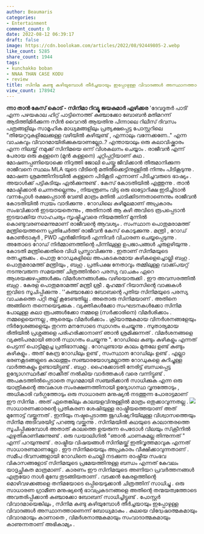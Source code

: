 ```yaml
---
author: Beaumaris
categories:
- Entertainment
comment_count: 0
date: 2022-08-12 06:39:17
draft: false
image: https://cdn.boolokam.com/articles/2022/08/92449805-2.webp
like_count: 5285
share_count: 1944
tags:
- kunchakko boban
- NNAA THAN CASE KODU
- review
title: സിനിമ കണ്ടു കഴിയുമ്പോൾ തീർച്ചയായും ഇപ്പോഴുള്ള വിവാദങ്ങൾ അസ്ഥാനത്താണെന്ന് ബോധ്യമാകും
view_count: 178942
---
```


**ന്നാ താൻ കേസ് കൊട് - സിനിമാ റിവ്യൂ** **ജയകുമാർ ഏഴിക്കര** 'ദേവദൂതർ പാടി' എന്ന പഴയകാല ഹിറ്റ് പാട്ടിനൊത്ത് കുഞ്ചാക്കോ ബോബൻ മതിമറന്ന് ആടിത്തിമിർക്കുന്ന സീൻ വൈറൽ ആയതിനു പിന്നാലെ റിലീസ് ദിവസം പത്രങ്ങളിലും സാമൂഹിക മാധ്യമങ്ങളിലും പ്രത്യക്ഷപ്പെട്ട പോസ്റ്ററിലെ "തിയേറ്ററുകളിലേക്കുള്ള വഴിയിൽ കുഴിയുണ്ട് , എന്നാലും വന്നേക്കണേ.." എന്ന വാചകവും വിവാദമായിരിക്കുകയാണല്ലോ..? എന്തായാലും ഒരു കലാവിഷ്ക്കാരം എന്ന നിലയ്ക്ക് നമുക്ക് സിനിമയെ ഒന്ന് വിശകലനം ചെയ്യാം . രാജീവൻ എന്ന് പേരായ ഒരു കള്ളനെ (മുൻ കള്ളനെ) ചുറ്റിപ്പറ്റിയാണ് കഥ . മോഷണപ്പണിയൊക്കെ നിറുത്തി ജോലി ചെയ്തു ജീവിക്കാൻ തീരുമാനിക്കുന്ന രാജീവനെ സ്ഥലം MLA യുടെ വീടിന്റെ മതിൽക്കെട്ടിനുള്ളിൽ നിന്നും പിടികൂടുന്നു . മോഷണ ശ്രമത്തിനിടയിൽ കള്ളനെ പിടികൂടി എന്നാണ് പിടിച്ചവരുടെ ഭാഷ്യം . അയാൾക്ക് പട്ടികടിയും ഏൽക്കുന്നുണ്ട് . കേസ് കോടതിയിൽ എത്തുന്നു . താൻ മോഷ്ടിക്കാൻ ചെന്നതല്ലെന്നും , നിയന്ത്രണം വിട്ട ഒരു ഓട്ടോറിക്ഷ ഇടിച്ചിടാൻ വന്നപ്പോൾ രക്ഷപ്പെടാൻ വേണ്ടി മാത്രം മതിൽ ചാടിക്കിടന്നതാണെന്നും രാജീവൻ കോടതിയിൽ സ്വയം വാദിക്കുന്നു . റോഡിലെ കുഴിമൂലമാണ് അപ്രകാരം സംഭവിക്കാൻ ഇടയായതെന്നും , അതിനാൽ ആ കുഴി അവിടെ രൂപപ്പെടാൻ ഇടയാക്കിയ സാഹചര്യം സൃഷ്ടിച്ചവരെ നിയമത്തിന് മുന്നിൽ കൊണ്ടുവരണമെന്നുമാണ് രാജീവന്റെ ആവശ്യം . സംസ്ഥാന പൊതുമരാമത്ത് മന്ത്രിയെത്തന്നെ പ്രതിചേർത്ത് രാജീവൻ കേസ് കൊടുക്കുന്നു . മന്ത്രി , റോഡ് കോൺട്രാക്ടർ , PWD എൻജിനിയർ എന്നിവർ വിചാരണ ചെയ്യപ്പെടുന്നു . അതോടെ റോഡ് നിർമ്മാണത്തിന്റെ പിന്നിലുള്ള ഉപജാപങ്ങൾ ചുരുളഴിയുന്നു . കോടതി മന്ത്രിക്കെതിരെ വിധി പ്രസ്താവിക്കുന്നു . ഇതാണ് സിനിമയുടെ രത്നച്ചുരുക്കം . പൊതു റോഡുകളിലെ അപകടകരമായ കുഴികളെച്ചൊല്ലി ബഹു . പൊതുമരാമത്ത് മന്ത്രിയും , ബഹു . പ്രതിപക്ഷ നേതാവും തമ്മിലുള്ള വാക്ക്പയറ്റ് നടന്നുവരുന്ന സമയത്ത് ചിത്രത്തിൻറെ പരസ്യ വാചകം ഏറെ ആശയക്കുഴപ്പങ്ങൾക്കും വിമർശനങ്ങൾക്കും വഴിയൊരുക്കി . ഈ അവസരത്തിൽ ബഹു . കേരള പൊതുമരാമത്ത് മന്ത്രി ശ്രീ . മുഹമ്മദ്‌ റിയാസിന്റെ വാക്കുകൾ ഇവിടെ സൂചിപ്പിക്കുന്നു . ''കുഞ്ചാക്കോ ബോബന്റെ പുതിയ സിനിമയുടെ പരസ്യ വാചകത്തെ പറ്റി തല്ല് കൂടേണ്ടതില്ല . അതൊരു സിനിമയാണ് . അതിനെ അങ്ങിനെ തന്നെയെടുക്കുക . വ്യക്തികൾക്കോ സംഘടനകൾക്കോ സിനിമ പോലുള്ള കലാ രൂപങ്ങൾക്കോ നമ്മളെ (സർക്കാരിനെ) വിമർശിക്കാം . നമ്മളെയെന്നല്ല , ആരെയും വിമർശിക്കാം . ക്രിയാത്മകമായ വിനർശനങ്ങളേയും നിർദ്ദേശങ്ങളെയും തുറന്ന മനസോടെ സ്വാഗതം ചെയ്യുന്നു . സുതാര്യമായ രീതിയിൽ പ്രശ്നങ്ങളെ പരിഹരിക്കാനാണ് ഞാൻ ശ്രമിക്കുന്നത് . വിമർശനങ്ങളെ വ്യക്തിപരമായി ഞാൻ സ്വാഗതം ചെയ്യുന്നു ". റോഡിലെ കുണ്ടും കുഴികളും എന്നത് പെട്ടന്ന് പൊട്ടിമുളച്ച പ്രതിഭാസമല്ല . റോഡുണ്ടായ കാലം മുതലേ ഉണ്ട് കുണ്ടും കുഴികളും . അത് കേന്ദ്ര റോഡിലും ഉണ്ട് , സംസ്ഥാന റോഡിലും ഉണ്ട് . എല്ലാ ഭരണകൂടങ്ങളുടെ കാലത്തും സഞ്ചാരയോഗ്യമല്ലാത്ത റോഡുകളെ കുറിച്ചുള്ള വാർത്തകളും ഉണ്ടായിട്ടുണ്ട് . ബഹു . ഹൈക്കോടതി നേരിട്ട് ബന്ധപ്പെട്ട ഉദ്യോഗസ്ഥർക്ക് താക്കീത് നൽകിയ വാർത്തകൾ വരെ വന്നിട്ടുണ്ട് . അപകടത്തിൽപ്പെടാതെ സുഗമമായി സഞ്ചരിക്കാൻ സാധിക്കുക എന്ന ഒരു യാത്രികന്റെ അവകാശ സംരക്ഷണത്തിനായി ഉദ്യോഗസ്ഥ വൃന്ദത്തോടും , അധികാരി വർഗ്ഗത്തോടും ഒരു സാധാരണ മനുഷ്യൻ നടത്തുന്ന പോരാട്ടമാണ് ഈ സിനിമ . അത് ഏതെങ്കിലും കാലയളവിനുള്ളിൽ മാത്രം ഒതുക്കാവുന്നതല്ല . ![](https://cdn.boolokam.com/articles/2022/08/92449805-2.webp)സാധാരണക്കാരന്റെ പ്രതികരണ ശേഷിയുള്ള രാഷ്ട്രീയത്തെയാണ് അത് മുന്നോട്ട് വയ്ക്കുന്നത് . ഇനിയും നഷ്ടപ്പെടാത്ത ജുഡിഷ്യറിയിലുള്ള വിശ്വാസത്തെയും സിനിമ അടിവരയിട്ട് പറഞ്ഞു വയ്ക്കുന്നു . സിനിമയിൽ കഥയുടെ കാലാന്തരത്തെ സൂചിപ്പിക്കുമ്പോൾ അതാത് കാലത്തെ ഉയരുന്ന പെട്രോൾ വിലയും സ്‌ക്രീനിൽ എഴുതികാണിക്കുന്നുണ്ട് . ഒരു ഡയാലിഗിൽ "ഞാൻ ചാണകമല്ല തിന്നുന്നത് " എന്ന് പറയുന്നുണ്ട് . രാഷ്ട്രീയ വിഷയങ്ങൾ സിനിമയ്ക്ക് ഇതിവൃത്തമാവുക എന്നത് സാധാരണമാണല്ലോ . ഈ സിനിമയെയും അപ്രകാരം വീക്ഷിക്കാവുന്നതാണ് . സമീപ ദിവസങ്ങളായി റോഡിനെ ചൊല്ലി നടക്കുന്ന രാഷ്ട്രീയ സംഭവ വികാസങ്ങളോട് സിനിമയുടെ പ്രമേയത്തിനുള്ള ബന്ധം എന്നത് കേവലം യാദൃച്ഛികത മാത്രമാണ് . കാരണം ഈ സിനിമയുടെ അണിയറ പ്രവർത്തനങ്ങൾ എത്രയോ നാൾ മുമ്പേ തുടങ്ങിയതാണ് . വടക്കൻ കേരളത്തിന്റെ മൊഴിവഴക്കങ്ങളെ തനിമയോടെ ഒപ്പിയെടുക്കാൻ ചിത്രത്തിന് സാധിച്ചു . ഒരു സാധാരണ ഗ്രാമീണ മനുഷ്യന്റെ ഭാവപ്രകടനങ്ങളെ അതിന്റെ തന്മയത്വത്തോടെ അവതരിപ്പിക്കാൻ കുഞ്ചാക്കോ ബോബന് സാധിച്ചിട്ടുണ്ട് . പോസ്റ്റർ വിവാദമായെങ്കിലും , സിനിമ കണ്ടു കഴിയുമ്പോൾ തീർച്ചയായും ഇപ്പോഴുള്ള വിവാദങ്ങൾ അസ്ഥാനത്താണെന്ന് ബോധ്യമാകും . കലയെ വിദ്വേഷാത്മകമായും വിവാദമായും കാണാതെ , വിമർശനാത്മകമായും സംവാദാത്മകമായും കാണുന്നതാണ് അഭികാമ്യം . &nbsp;